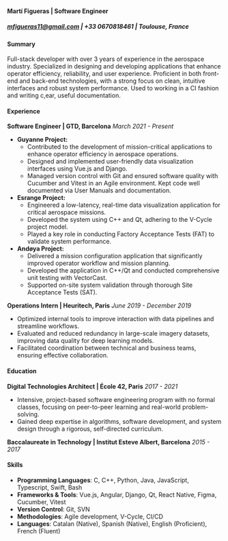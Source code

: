 #### Martí Figueras | Software Engineer

##### mfigueras11@gmail.com | +33 0670818461 | Toulouse, France

#### Summary

Full-stack developer with over 3 years of experience in the aerospace industry. Specialized in designing and developing applications that enhance operator efficiency, reliability, and user experience. Proficient in both front-end and back-end technologies, with a strong focus on clean, intuitive interfaces and robust system performance. Used to working in a CI fashion and writing c,ear, useful documentation.

#### Experience

**Software Engineer | GTD, Barcelona**
_March 2021 - Present_

- **Guyanne Project:**
  - Contributed to the development of mission-critical applications to enhance operator efficiency in aerospace operations.
  - Designed and implemented user-friendly data visualization interfaces using Vue.js and Django.
  - Managed version control with Git and ensured software quality with Cucumber and Vitest in an Agile environment. Kept code well documented via User Manuals and documentation.
- **Esrange Project:**
  - Engineered a low-latency, real-time data visualization application for critical aerospace missions.
  - Developed the system using C++ and Qt, adhering to the V-Cycle project model.
  - Played a key role in conducting Factory Acceptance Tests (FAT) to validate system performance.
- **Andøya Project:**
  - Delivered a mission configuration application that significantly improved operator workflow and mission planning.
  - Developed the application in C++/Qt and conducted comprehensive unit testing with VectorCast.
  - Supported on-site system validation through thorough Site Acceptance Tests (SAT).

**Operations Intern | Heuritech, Paris**
_June 2019 - December 2019_

- Optimized internal tools to improve interaction with data pipelines and streamline workflows.
- Evaluated and reduced redundancy in large-scale imagery datasets, improving data quality for deep learning models.
- Facilitated coordination between technical and business teams, ensuring effective collaboration.

#### Education

**Digital Technologies Architect | École 42, Paris**
_2017 - 2021_

- Intensive, project-based software engineering program with no formal classes, focusing on peer-to-peer learning and real-world problem-solving.
- Gained deep expertise in algorithms, software development, and system design through a rigorous, self-directed curriculum.

**Baccalaureate in Technology | Institut Esteve Albert, Barcelona**
_2015 - 2017_

#### Skills

- **Programming Languages**: C, C++, Python, Java, JavaScript, Typescript, Swift, Bash
- **Frameworks & Tools**: Vue.js, Angular, Django, Qt, React Native, Figma, Cucumber, Vitest
- **Version Control**: Git, SVN
- **Methodologies**: Agile development, V-Cycle, CI/CD
- **Languages**: Catalan (Native), Spanish (Native), English (Proficient), French (Fluent)
